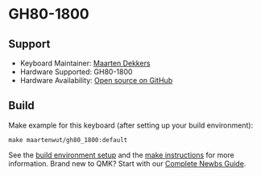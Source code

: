 # GH80-1800

## Support
* Keyboard Maintainer: [Maarten Dekkers](https://github.com/maartenwut)
* Hardware Supported: GH80-1800
* Hardware Availability: [Open source on GitHub](https://github.com/Maartenwut/gh80-series/tree/master/GH80-1800)

## Build
Make example for this keyboard (after setting up your build environment):

    make maartenwut/gh80_1800:default

See the [build environment setup](https://docs.qmk.fm/#/getting_started_build_tools) and the [make instructions](https://docs.qmk.fm/#/getting_started_make_guide) for more information. Brand new to QMK? Start with our [Complete Newbs Guide](https://docs.qmk.fm/#/newbs).